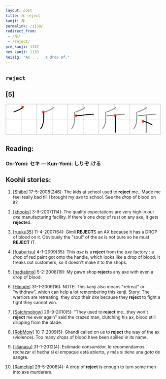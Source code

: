 ```yaml
---
layout: post
title: 斥 reject
kanji: 斥
permalink: /1138/
redirect_from:
 - /斥/
 - /reject/
pre_kanji: 1137
nex_kanji: 1139
heisig: "Ax . . . a drop of."
---
```


## `reject`

## [5]

<div class="stroke"><img src="../images/E696A5.png" /></div>

## Reading:

### On-Yomi: セキ &mdash; Kun-Yomi: しりぞ.ける

## Koohii stories:

1) [<a href="http://kanji.koohii.com/profile/Shibo">Shibo</a>] 17-5-2008(246): The kids at school used to<strong> reject</strong> me.. Made me feel really bad till I brought my <em>axe</em> to school. See the <em>drop</em> of blood on it? 

2) [<a href="http://kanji.koohii.com/profile/khooks">khooks</a>] 3-9-2007(114): The quality expectations are very high in our <em>axe</em> manufacturing facility. If there&#039;s one <em>drop</em> of rust on any axe, it gets<strong> reject</strong>ed. 

3) [<a href="http://kanji.koohii.com/profile/ruuku35">ruuku35</a>] 11-4-2007(64): Gimli<strong> REJECT</strong>S an AX because it has a DROP of blood on it. Obviously the &quot;soul&quot; of the ax is not pure so he must<strong> REJECT</strong> IT. 

4) [<a href="http://kanji.koohii.com/profile/fuaburisu">fuaburisu</a>] 4-1-2009(35): This <em>axe</em> is a<strong> reject</strong> from the <em>axe</em> factory : a <em>drop</em> of red paint got onto the handle, which looks like a drop of blood. It freaks out customers, so it doesn&#039;t make it to the shops. 

5) [<a href="http://kanji.koohii.com/profile/nadiatims">nadiatims</a>] 5-2-2008(19): My pawn shop<strong> reject</strong>s any axe with even a drop of blood. 

6) [<a href="http://kanji.koohii.com/profile/Hinode">Hinode</a>] 31-1-2009(16): NOTE: This kanji also means &quot;retreat&quot; or &quot;withdraw&quot;, which can help a lot remembering this kanji. Story: The warriors are retreating, they <em>drop</em> their <em>axe</em> because they<strong> reject</strong> to fight a fight they cannot win. 

7) [<a href="http://kanji.koohii.com/profile/Satchmobgw">Satchmobgw</a>] 29-9-2010(5): &quot;They used to<strong> reject</strong> me...they won&#039;t<strong> reject</strong> me ever again&quot; said the crazed man, clutching his ax, blood still dripping from the blade. 

8) [<a href="http://kanji.koohii.com/profile/RobMow">RobMow</a>] 10-7-2009(5): Ghandi called on us to<strong> reject</strong> the way of the ax (violence). Too many <em>drops</em> of blood have been spilled in its name. 

9) [<a href="http://kanji.koohii.com/profile/lilianasu">lilianasu</a>] 31-1-2012(4): Estimado consumidor, le recomendamos rechazar el hacha si el empaque está abierto, y más si tiene una <em>gota</em> de sangre. 

10) [<a href="http://kanji.koohii.com/profile/Ramchip">Ramchip</a>] 29-5-2008(4): A drop of<strong> reject</strong> is enough to turn some men into axe murderers. 
